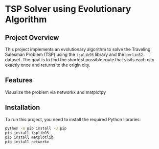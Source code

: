 # TSP Solver using Evolutionary Algorithm

## Project Overview
This project implements an evolutionary algorithm to solve the Traveling Salesman Problem (TSP) using the `tsplib95` library and the `berlin52` dataset. The goal is to find the shortest possible route that visits each city exactly once and returns to the origin city.

## Features
Visualize the problem via networkx and matplotpy
## Installation
To run this project, you need to install the required Python libraries:

```bash
python -m pip install -U pip
pip install tsplib95
pip install matplotlib
pip install networkx
